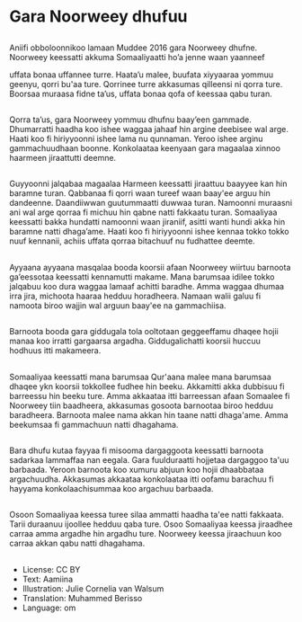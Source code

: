 # Gara Noorweey dhufuu

##
Aniifi obboloonnikoo lamaan Muddee 2016 gara Noorweey dhufne. Noorweey keessatti akkuma Somaaliyaatti hoʼa jenne waan yaanneef

 uffata bonaa uffannee turre. Haataʼu malee, buufata xiyyaaraa yommuu geenyu, qorri bu'aa ture. Qorrinee turre akkasumas qilleensi ni qorra ture. Boorsaa muraasa fidne taʼus, uffata bonaa qofa of keessaa qabu turan.

##
Qorra taʼus, gara Noorweey yommuu dhufnu baayʼeen gammade. Dhumarratti haadha koo ishee waggaa jahaaf hin argine deebisee wal arge. Haati koo fi hiriyyoonni ishee lama nu qunnaman. Yeroo ishee arginu gammachuudhaan boonne. Konkolaataa keenyaan gara magaalaa xinnoo haarmeen jiraattutti deemne.

##
Guyyoonni jalqabaa magaalaa Harmeen keessatti jiraattuu baayyee kan hin baramne turan. Qabbanaa fi qorri waan tureef waan baay'ee arguu hin dandeenne. Daandiiwwan guutummaatti duwwaa turan. Namoonni muraasni ani wal arge qorraa fi michuu hin qabne natti fakkaatu turan. Somaaliyaa keessatti bakka hundatti namoonni waan jiraniif, asitti wanti hundi akka hin baramne natti dhaga’ame. Haati koo fi hiriyyoonni ishee kennaa tokko tokko nuuf kennanii, achiis uffata qorraa bitachuuf nu fudhattee deemte.

##
Ayyaana ayyaana masqalaa booda koorsii afaan Noorweey wiirtuu barnoota ga’eessotaa keessatti kennamutti makame. Mana barumsaa idilee tokko jalqabuu koo dura waggaa lamaaf achitti baradhe. Amma waggaa dhumaa irra jira, michoota haaraa hedduu horadheera. Namaan walii galuu fi namoota biroo wajjin wal arguun baay'ee na gammachiisa.

##
Barnoota booda gara giddugala tola ooltotaan geggeeffamu dhaqee hojii manaa koo irratti gargaarsa argadha. Giddugalichatti koorsii huccuu hodhuus itti makameera.

##
Somaaliyaa keessatti mana barumsaa Qur'aana malee mana barumsaa dhaqee ykn koorsii tokkollee fudhee hin beeku. Akkamitti akka dubbisuu fi barreessu hin beeku ture. Amma akkaataa itti barreessan afaan Somaalee fi Noorweey tiin baadheera, akkasumas gosoota barnootaa biroo hedduu baradheera. Barnoota malee nama akkan hin taane natti dhaga'ame. Amma beekumsaa fi gammachuun natti dhagahama.

##
Bara dhufu kutaa fayyaa fi misooma dargaggoota keessatti barnoota sadarkaa lammaffaa nan eegala. Gara fuulduraatti hojjetaa dargaggoo ta'uu barbaada. Yeroon barnoota koo xumuru abjuun koo hojii dhaabbataa argachuudha. Akkasumas akkaataa konkolaataa itti oofamu barachuu fi hayyama konkolaachisummaa koo argachuu barbaada.

##
Osoon Somaaliyaa keessa turee silaa ammatti haadha ta'ee natti fakkaata. Tarii duraanuu ijoollee hedduu qaba ture. Osoo Somaaliyaa keessa jiraadhee carraa amma argadhe hin argadhu ture. Noorweey keessa jiraachuun koo carraa akkan qabu natti dhagahama.

##
* License: CC BY
* Text: Aamiina
* Illustration: Julie Cornelia van Walsum
* Translation: Muhammed Berisso
* Language: om
